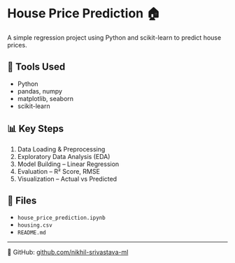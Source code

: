 # House Price Prediction 🏠

A simple regression project using Python and scikit-learn to predict house prices.

## 🔧 Tools Used
- Python
- pandas, numpy
- matplotlib, seaborn
- scikit-learn

## 📊 Key Steps
1. Data Loading & Preprocessing
2. Exploratory Data Analysis (EDA)
3. Model Building – Linear Regression
4. Evaluation – R² Score, RMSE
5. Visualization – Actual vs Predicted

## 📁 Files
- `house_price_prediction.ipynb`
- `housing.csv`
- `README.md`

---

🔗 GitHub: [github.com/nikhil-srivastava-ml](https://github.com/nikhil-srivastava-ml)
